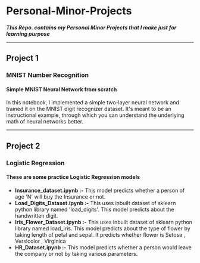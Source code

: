 # Personal-Minor-Projects

**_This Repo. contains my Personal Minor Projects that I make just for learning purpose_**

---

## Project 1

### MNIST Number Recognition

#### Simple MNIST Neural Network from scratch

In this notebook, I implemented a simple two-layer neural network and trained it on the MNIST digit recognizer dataset. It's meant to be an instructional example, through which you can understand the underlying math of neural networks better.

---

## Project 2

### Logistic Regression

#### These are some practice Logistic Regression models

- **Insurance_dataset.ipynb :-** This model predicts whether a person of age 'N' will buy the Insurance or not.
- **Load_Digits_Dataset.ipynb :-** This uses inbuilt dataset of sklearn python library named 'load_digits'. This model predicts about the handwritten digit.
- **Iris_Flower_Dataset.ipynb :-** This uses inbuilt dataset of sklearn python library named load_iris. This model predicts about the type of flower by taking length of petal and sepal. It predicts whether flower is Setosa , Versicolor , Virginica
- **HR_Dataset.ipynb :-** This model predicts whether a person would leave the company or not by taking various parameters.
